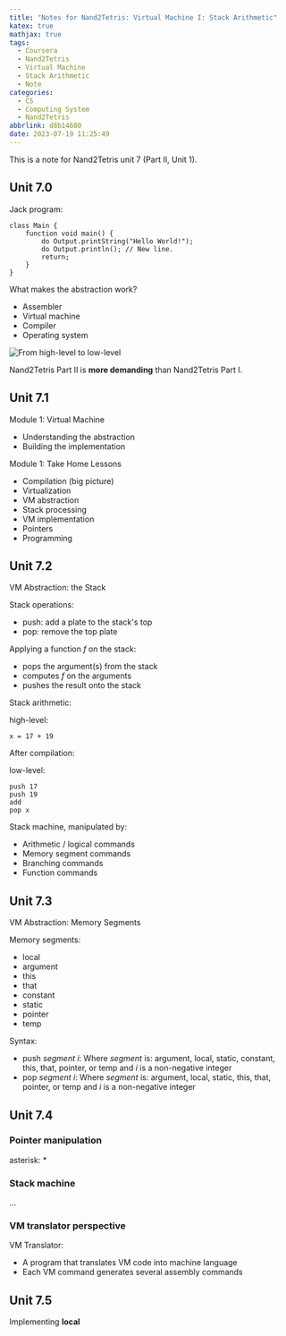 ```yaml
---
title: "Notes for Nand2Tetris: Virtual Machine I: Stack Arithmetic"
katex: true
mathjax: true
tags:
  - Coursera
  - Nand2Tetris
  - Virtual Machine
  - Stack Arithmetic
  - Note
categories:
  - CS
  - Computing System
  - Nand2Tetris
abbrlink: d8b14680
date: 2023-07-19 11:25:49
---
```


This is a note for Nand2Tetris unit 7 (Part II, Unit 1).

<!--more-->

## Unit 7.0

Jack program:

```jack
class Main {
    function void main() {
        do Output.printString("Hello World!");
        do Output.println(); // New line.
        return;
    }
}
```

What makes the abstraction work?

- Assembler
- Virtual machine
- Compiler
- Operating system

![From high-level to low-level](https://b316f18.webp.li/blog-imgs/cs/computing%20system/nand2tetris/notes-for-nand2tetris-virtual-machine-i-stack-arithmetic/1.png)

Nand2Tetris Part II is **more demanding** than Nand2Tetris Part I.

## Unit 7.1

Module 1: Virtual Machine

- Understanding the abstraction
- Building the implementation

Module 1: Take Home Lessons

- Compilation (big picture)
- Virtualization
- VM abstraction
- Stack processing
- VM implementation
- Pointers
- Programming

## Unit 7.2

VM Abstraction: the Stack

Stack operations:

- push: add a plate to the stack's top
- pop: remove the top plate

Applying a function $f$ on the stack:

- pops the argument(s) from the stack
- computes $f$ on the arguments
- pushes the result onto the stack

Stack arithmetic:

high-level:

```text
x = 17 + 19
```

After compilation:

low-level:

```text
push 17
push 19
add
pop x
```

Stack machine, manipulated by:

- Arithmetic / logical commands
- Memory segment commands
- Branching commands
- Function commands

## Unit 7.3

VM Abstraction: Memory Segments

Memory segments:

- local
- argument
- this
- that
- constant
- static
- pointer
- temp

Syntax:

- push $segment$ $i$:
  Where $segment$ is: argument, local, static, constant, this, that, pointer, or temp
  and $i$ is a non-negative integer
- pop $segment$ $i$:
  Where $segment$ is: argument, local, static, this, that, pointer, or temp
  and $i$ is a non-negative integer

## Unit 7.4

### Pointer manipulation

asterisk: \*

### Stack machine

...

### VM translator perspective

VM Translator:

- A program that translates VM code into machine language
- Each VM command generates several assembly commands

## Unit 7.5

Implementing **local**

